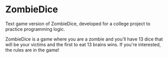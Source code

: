# ZombieDice
Text game version of ZombieDice, developed for a college project to practice programming logic. 

ZombieDice is a game where you are a zombie and you'll have 13 dice that will be your victims and the first to eat 13 brains wins. If you're interested, the rules are in the game!
